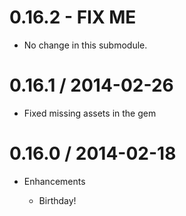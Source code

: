 # 0.16.2 - FIX ME

* No change in this submodule.

# 0.16.1 / 2014-02-26

* Fixed missing assets in the gem

# 0.16.0 / 2014-02-18

* Enhancements

  * Birthday!
